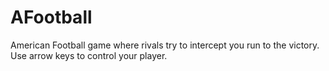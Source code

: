 # AFootball
American Football game where rivals try to intercept you run to the victory.
Use arrow keys to control your player.
